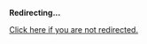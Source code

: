 <!DOCTYPE html>
<html>
<head>
<title>Redirecting...</title>
<link rel="canonical" href="http://home.jle0.com:4111/entry/streaming-huffman-compression-in-haskell-part-1-trees.md"/>
<meta http-equiv="content-type" content="text/html; charset=utf-8" />
<meta http-equiv="refresh" content="0; url=#{destination_path}" />
</head>
<body>
  <p><strong>Redirecting...</strong></p>
  <p><a href='http://home.jle0.com:4111/entry/streaming-huffman-compression-in-haskell-part-1-trees.md'>Click here if you are not redirected.</a></p>
  <script>
    document.location.href = "http://home.jle0.com:4111/entry/streaming-huffman-compression-in-haskell-part-1-trees.md";
  </script>
</body>
</html>
